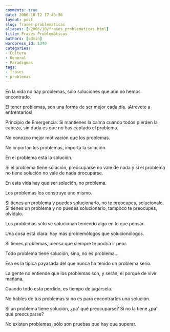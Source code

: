 ```yaml
---
comments: true
date: 2006-10-12 17:46:36
layout: post
slug: frases-problematicas
aliases: [/2006/10/frases_problematicas.html]
title: Frases Problemáticas
authors: [admin]
wordpress_id: 1340
categories:
- Cultura
- General
- Paradigmas
tags:
- frases
- problemas
---
```


En la vida no hay problemas, sólo soluciones que aún no hemos encontrado.

El tener problemas, son una forma de ser mejor cada día. ¡Atrevete a enfrentarlos!

Principio de Emergencia: Si mantienes la calma cuando todos pierden la cabeza, sin duda es que no has captado el problema.

No conozco mejor motivación que los problemas.

No importan los problemas, importa la solución.

En el problema está la solución.

Si el problema tiene solución, preocuparse no vale de nada y si el problema no tiene solución no vale de nada procuparse.

En esta vida hay que ser solución, no problema.

Los problemas los construye uno mismo.

Si tienes un problema y puedes solucionarlo, no te preocupes, solucionalo.
Si tienes un problema y no puedes solucionarlo, tampoco te preocupes, olvídalo.

Los problemas sólo se solucionan teniendo algo en lo que pensar.

Una cosa está clara: hay más problemólogos que solucionólogos.

Si tienes problemas, piensa que siempre te podría ir peor.

Todo problema tiene solución, sino, no es problema...

Esa es la típica payasada del que nunca ha tenido un problema serio.

La gente no entiende que los problemas son, y serán, el porqué de vivir mañana.

Cuando todo esta perdido, es tiempo de jugársela.

No hables de tus problemas si no es para encontrarles una solución.

Si un problema tiene solución, ¿pa' qué preocuparse? Si no la tiene ¿pa' qué preocuparse?

No existen problemas, sólo son pruebas que hay que superar.
